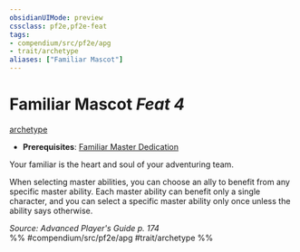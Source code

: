 ```yaml
---
obsidianUIMode: preview
cssclass: pf2e,pf2e-feat
tags:
- compendium/src/pf2e/apg
- trait/archetype
aliases: ["Familiar Mascot"]
---
```

# Familiar Mascot  *Feat 4*  
[archetype](rules/traits/archetype.md "Archetype Feat Trait")  

- **Prerequisites**: [Familiar Master Dedication](compendium/feats/familiar-master-dedication-apg.md)

Your familiar is the heart and soul of your adventuring team.

When selecting master abilities, you can choose an ally to benefit from any specific master ability. Each master ability can benefit only a single character, and you can select a specific master ability only once unless the ability says otherwise.

*Source: Advanced Player's Guide p. 174*  
%% #compendium/src/pf2e/apg #trait/archetype %%